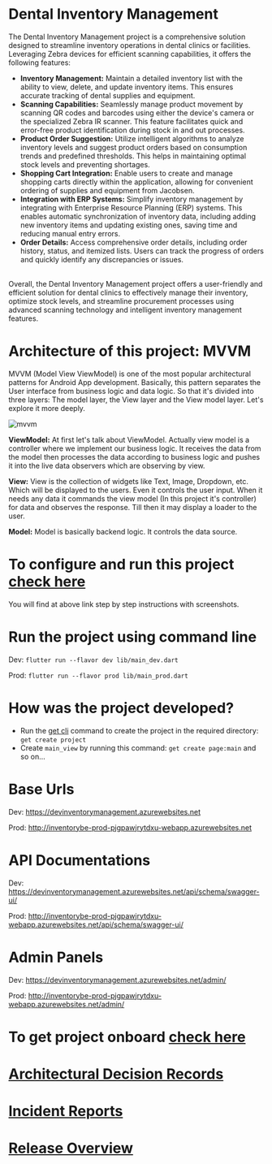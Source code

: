 # Dental Inventory Management

The Dental Inventory Management project is a comprehensive solution designed to streamline inventory
operations in dental clinics or facilities. Leveraging Zebra devices for efficient scanning
capabilities, it offers the following features:
<br>
<ul>
  <li><b>Inventory Management:</b> Maintain a detailed inventory list with the ability to view, delete, and update inventory items. This ensures accurate tracking of dental supplies and equipment.</li>
  <li><b>Scanning Capabilities:</b> Seamlessly manage product movement by scanning QR codes and barcodes using either the device's camera or the specialized Zebra IR scanner. This feature facilitates quick and error-free product identification during stock in and out processes.
  <li><b>Product Order Suggestion:</b> Utilize intelligent algorithms to analyze inventory levels and suggest product orders based on consumption trends and predefined thresholds. This helps in maintaining optimal stock levels and preventing shortages.</li>
  <li><b>Shopping Cart Integration:</b> Enable users to create and manage shopping carts directly within the application, allowing for convenient ordering of supplies and equipment from Jacobsen.</li>
  <li><b>Integration with ERP Systems:</b> Simplify inventory management by integrating with Enterprise Resource Planning (ERP) systems. This enables automatic synchronization of inventory data, including adding new inventory items and updating existing ones, saving time and reducing manual entry errors.</li>
  <li><b>Order Details:</b> Access comprehensive order details, including order history, status, and itemized lists. Users can track the progress of orders and quickly identify any discrepancies or issues.</li>
</ul>
<br>
Overall, the Dental Inventory Management project offers a user-friendly and efficient solution for dental clinics to effectively manage their inventory, optimize stock levels, and streamline procurement processes using advanced scanning technology and intelligent inventory management features.


# Architecture of this project: MVVM

MVVM (Model View ViewModel) is one of the most popular architectural patterns for Android App
development. Basically,
this pattern separates the User interface from business logic and data logic. So that it's divided
into three layers: The model layer,
the View layer and the View model layer. Let's explore it more deeply.

![mvvm](https://user-images.githubusercontent.com/3769029/137336079-1f3384d0-b9d6-4462-a2c4-4a3d2cc77e8a.png)

<b>ViewModel:</b> At first let's talk about ViewModel. Actually view model is a controller where we
implement our business logic. It receives the data from the model then processes the data according
to
business logic and pushes it into the live data observers which are observing by view.

<b>View:</b> View is the collection of widgets like Text, Image, Dropdown, etc. Which will be
displayed
to the users. Even it controls the user input. When it needs any data it commands the view model (In
this project it's controller)
for data and observes the response. Till then it may display a loader to the user.

<b>Model:</b> Model is basically backend logic. It controls the data source.

# To configure and run this project [check here](doc/README_CONFIGURATION_GUIDELINE.md)

You will find at above link step by step instructions with screenshots.

# Run the project using command line

Dev: `flutter run --flavor dev lib/main_dev.dart`

Prod: `flutter run --flavor prod lib/main_prod.dart`

# How was the project developed?

- Run the [get cli](https://pub.dev/packages/get_cli) command to create the project in the required
  directory: `get create project`
- Create `main_view` by running this command: `get create page:main` and so on...

# Base Urls

Dev: https://devinventorymanagement.azurewebsites.net

Prod: http://inventorybe-prod-pjgpawjrytdxu-webapp.azurewebsites.net

# API Documentations

Dev: https://devinventorymanagement.azurewebsites.net/api/schema/swagger-ui/

Prod: http://inventorybe-prod-pjgpawjrytdxu-webapp.azurewebsites.net/api/schema/swagger-ui/

# Admin Panels

Dev: https://devinventorymanagement.azurewebsites.net/admin/

Prod: http://inventorybe-prod-pjgpawjrytdxu-webapp.azurewebsites.net/admin/

# To get project onboard [check here](doc/README_PROJECT_ONBOARDING.md)

# [Architectural Decision Records](doc/README_ARCHITECTURAL_DECISION_RECORDS.md)

# [Incident Reports](doc/README_INCIDENT_REPORTS.md)

# [Release Overview](doc/README_RELEASE_OVERVIEW.md)